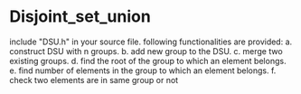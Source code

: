 # Disjoint_set_union

include "DSU.h" in your source file.
following functionalities are provided:
a. construct DSU with n groups.
b. add new group to the DSU.
c. merge two existing groups.
d. find the root of the group to which an element belongs.
e. find number of elements in the group to which an element belongs.
f. check two elements are in same group or not
